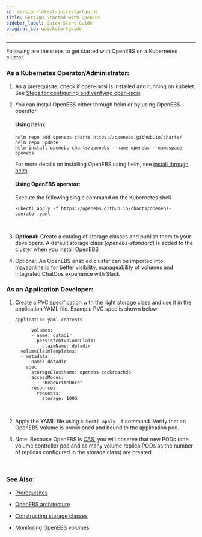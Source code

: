 ```yaml
---
id: version-latest-quickstartguide
title: Getting Started with OpenEBS
sidebar_label: Quick Start Guide
original_id: quickstartguide
---
```


------

Following are the steps to get started with OpenEBS on a Kubernetes cluster.

### As a Kubernetes Operator/Administrator:

1. As a prerequisite, check if open-iscsi is installed and running on kubelet. See [Steps for configuring and verifying open-iscsi](/docs/prerequisites.html#steps-for-configuring-and-verifying-open-iscsi).

2. You can install OpenEBS either through helm or by using OpenEBS operator

   #### Using helm:

   ```
   helm repo add openebs-charts https://openebs.github.io/charts/
   helm repo update
   helm install openebs-charts/openebs --name openebs --namespace openebs
   ```

   For more details on installing OpenEBS using helm, see [install through helm](/docs/installation.html#helm)

   #### Using OpenEBS operator:

   Execute the following single command on the Kubernetes shell

   ```
   kubectl apply -f https://openebs.github.io/charts/openebs-operator.yaml
   ```
   ​

3. **Optional:** Create a catalog of storage classes and publish them to your developers. A default storage class (*openebs-standard*) is added to the cluster when you install OpenEBS

4. Optional: An OpenEBS enabled cluster can be imported into [mayaonline.io](/docs/mayaonline.html) for better visibility, manageability of volumes and integrated ChatOps experience with Slack

### As an Application Developer:

1. Create a PVC specification with the right storage class and use it in the application YAML file. Example PVC spec is shown below

   ```
   application yaml contents
        
         volumes:
         - name: datadir
           persistentVolumeClaim:
             claimName: datadir
     volumeClaimTemplates:
     - metadata:
         name: datadir
       spec:
         storageClassName: openebs-cockroachdb
         accessModes:
           - "ReadWriteOnce"
         resources:
           requests:
             storage: 100G
   ```

   ​

2. Apply the YAML file using `kubectl apply -f` command. Verify that an OpenEBS volume is provisioned and bound to the application pod.

3. Note: Because OpenEBS is [CAS](/docs/conceptscas.html), you will observe that new PODs (one volume controller pod and as many volume replica PODs as the number of replicas configured in the storage class) are created

   ​


### See Also:

- [Prerequisites](/docs/prerequisites.html)
- [OpenEBS architecture](/docs/architecture.html)
- [Constructing storage classes](/docs/architecture.html)
- [Monitoring OpenEBS volumes](/storagepolicies.html#volume-monitoring-policy)

  ​



<!-- Hotjar Tracking Code for https://docs.openebs.io -->
<script>
   (function(h,o,t,j,a,r){
       h.hj=h.hj||function(){(h.hj.q=h.hj.q||[]).push(arguments)};
       h._hjSettings={hjid:785693,hjsv:6};
       a=o.getElementsByTagName('head')[0];
       r=o.createElement('script');r.async=1;
       r.src=t+h._hjSettings.hjid+j+h._hjSettings.hjsv;
       a.appendChild(r);
   })(window,document,'https://static.hotjar.com/c/hotjar-','.js?sv=');
</script>
